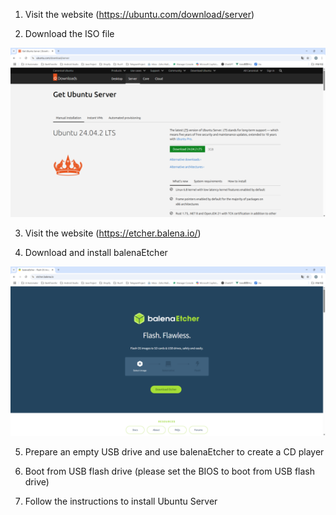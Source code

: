 1) Visit the website (https://ubuntu.com/download/server)

2) Download the ISO file

![image-20250623084443001](.\ISO.png)

3) Visit the website (https://etcher.balena.io/)

4) Download and install balenaEtcher

![image-20250623084511147](.\balenaEtcher.png)

5) Prepare an empty USB drive and use balenaEtcher to create a CD player

6) Boot from USB flash drive (please set the BIOS to boot from USB flash drive)

7) Follow the instructions to install Ubuntu Server
